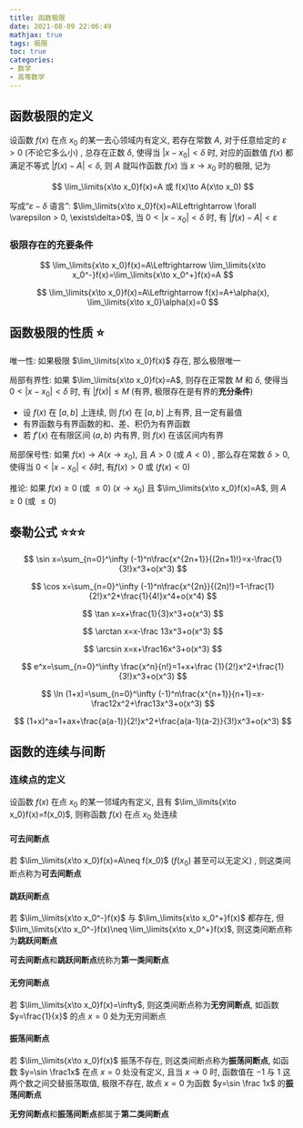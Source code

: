 ```yaml
---
title: 函数极限
date: 2021-08-09 22:06:49
mathjax: true
tags: 极限
toc: true
categories: 
- 数学
- 高等数学
---
```


## 函数极限的定义

设函数 $f(x)$ 在点 $x_0$ 的某一去心领域内有定义, 若存在常数 $A$, 对于任意给定的 $\varepsilon > 0$ (不论它多么小) , 总存在正数 $\delta$, 使得当 $|x-x_0|<\delta$ 时, 对应的函数值 $f(x)$ 都满足不等式 $|f(x)-A|<\delta$, 则 $A$ 就叫作函数 $f(x)$ 当 $x\to x_0$ 时的极限, 记为

$$
\lim_\limits{x\to x_0}f(x)=A 或 f(x)\to A(x\to x_0)
$$

写成“$\varepsilon -\delta$ 语言”: $\lim_\limits{x\to x_0}f(x)=A\Leftrightarrow \forall \varepsilon > 0, \exists\delta>0$, 当 $0<|x-x_0|<\delta$ 时, 有 $|f(x)-A|<\varepsilon$

<!-- more -->

### 极限存在的充要条件

$$
\lim_\limits{x\to x_0}f(x)=A\Leftrightarrow \lim_\limits{x\to x_0^-}f(x)=\lim_\limits{x\to x_0^+}f(x)=A
$$

$$
\lim_\limits{x\to x_0}f(x)=A\Leftrightarrow f(x)=A+\alpha(x), \lim_\limits{x\to x_0}\alpha(x)=0
$$

## 函数极限的性质 ⭐

唯一性: 如果极限 $\lim_\limits{x\to x_0}f(x)$ 存在, 那么极限唯一

局部有界性: 如果 $\lim_\limits{x\to x_0}f(x)=A$,  则存在正常数 $M$ 和 $\delta$, 使得当 $0<\left|x-x_{0}\right|<\delta$ 时, 有 $|f(x)| \leqslant M$ (有界, 极限存在是有界的**充分条件**) 

- 设 $f(x)$ 在 $[a, b]$ 上连续, 则 $f(x)$ 在 $[a, b]$ 上有界, 且一定有最值
- 有界函数与有界函数的和、差、积仍为有界函数
- 若 $f'(x)$ 在有限区间 $(a,b)$ 内有界, 则 $f(x)$ 在该区间内有界

局部保号性: 如果 $f(x)\to A(x\to x_0)$, 且 $A>0$ (或 $A<0$) , 那么存在常数 $\delta >0$, 使得当 $0<|x-x_0|<\delta$时, 有$f(x)>0$ 或 ($f(x)<0$) 

推论: 如果 $f(x)\geq 0$  (或 $\leq 0$) ($x\to x_0$) 且 $\lim_\limits{x\to x_0}f(x)=A$, 则 $A\geq 0$ (或 $\leq 0$) 

## 泰勒公式 ⭐⭐⭐
$$
\sin x=\sum_{n=0}^\infty (-1)^n\frac{x^{2n+1}}{(2n+1)!}=x-\frac{1}{3!}x^3+o(x^3)
$$

$$
\cos x=\sum_{n=0}^\infty (-1)^n\frac{x^{2n}}{(2n)!}=1-\frac{1}{2!}x^2+\frac{1}{4!}x^4+o(x^4)
$$

$$
\tan x=x+\frac{1}{3}x^3+o(x^3)
$$

$$
\arctan x=x-\frac 13x^3+o(x^3)
$$

$$
\arcsin x=x+\frac16x^3+o(x^3)
$$

$$
e^x=\sum_{n=0}^\infty \frac{x^n}{n!}=1+x+\frac {1}{2!}x^2+\frac{1}{3!}x^3+o(x^3)
$$

$$
\ln (1+x)=\sum_{n=0}^\infty (-1)^n\frac{x^{n+1}}{n+1}=x-\frac12x^2+\frac13x^3+o(x^3)
$$

$$
(1+x)^a=1+ax+\frac{a(a-1)}{2!}x^2+\frac{a(a-1)(a-2)}{3!}x^3+o(x^3)
$$

## 函数的连续与间断

### 连续点的定义

设函数 $f(x)$ 在点 $x_0$ 的某一邻域内有定义, 且有 $\lim_\limits{x\to x_0}f(x)=f(x_0)$, 则称函数 $f(x)$ 在点 $x_0$ 处连续	

#### 可去间断点

若 $\lim_\limits{x\to x_0}f(x)=A\neq f(x_0)$ ($f(x_0)$ 甚至可以无定义) , 则这类间断点称为**可去间断点**

#### 跳跃间断点

若 $\lim_\limits{x\to x_0^-}f(x)$ 与 $\lim_\limits{x\to x_0^+}f(x)$ 都存在, 但 $\lim_\limits{x\to x_0^-}f(x)\neq \lim_\limits{x\to x_0^+}f(x)$, 则这类间断点称为**跳跃间断点**

**可去间断点**和**跳跃间断点**统称为**第一类间断点**

#### 无穷间断点

若 $\lim_\limits{x\to x_0}f(x)=\infty$, 则这类间断点称为**无穷间断点**, 如函数 $y=\frac{1}{x}$ 的点 $x=0$ 处为无穷间断点

#### 振荡间断点

若 $\lim_\limits{x\to x_0}f(x)$ 振荡不存在, 则这类间断点称为**振荡间断点**, 如函数 $y=\sin \frac1x$ 在点 $x=0$ 处没有定义, 且当 $x\to 0$ 时, 函数值在 $-1$ 与 $1$ 这两个数之间交替振荡取值, 极限不存在, 故点 $x=0$ 为函数 $y=\sin \frac 1x$ 的**振荡间断点**

**无穷间断点**和**振荡间断点**都属于**第二类间断点**
